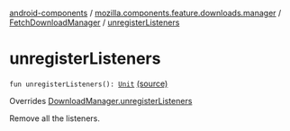 [android-components](../../index.md) / [mozilla.components.feature.downloads.manager](../index.md) / [FetchDownloadManager](index.md) / [unregisterListeners](./unregister-listeners.md)

# unregisterListeners

`fun unregisterListeners(): `[`Unit`](https://kotlinlang.org/api/latest/jvm/stdlib/kotlin/-unit/index.html) [(source)](https://github.com/mozilla-mobile/android-components/blob/master/components/feature/downloads/src/main/java/mozilla/components/feature/downloads/manager/FetchDownloadManager.kt#L90)

Overrides [DownloadManager.unregisterListeners](../-download-manager/unregister-listeners.md)

Remove all the listeners.

